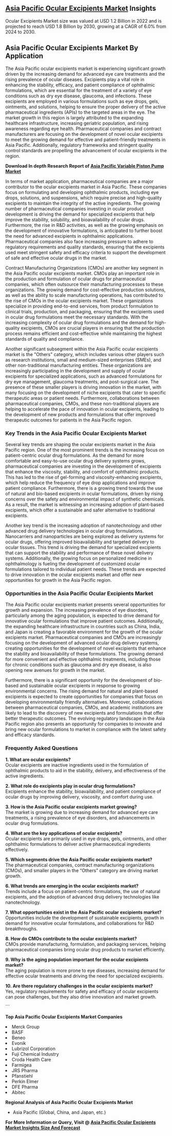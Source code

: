<h2><a href="https://www.verifiedmarketreports.com/download-sample/?rid=393144&amp;utm_source=Github-Feb&amp;utm_medium=225" target="_blank">Asia Pacific Ocular Excipients Market</a> Insights</h2><p>Ocular Excipients Market size was valued at USD 1.2 Billion in 2022 and is projected to reach USD 1.8 Billion by 2030, growing at a CAGR of 6.0% from 2024 to 2030.</p><p><h2>Asia Pacific Ocular Excipients Market By Application</h2> <p>The Asia Pacific ocular excipients market is experiencing significant growth driven by the increasing demand for advanced eye care treatments and the rising prevalence of ocular diseases. Excipients play a vital role in enhancing the stability, efficacy, and patient compliance of ophthalmic formulations, which are essential for the treatment of a variety of eye conditions such as dry eye disease, glaucoma, and infections. These excipients are employed in various formulations such as eye drops, gels, ointments, and solutions, helping to ensure the proper delivery of the active pharmaceutical ingredients (APIs) to the targeted areas in the eye. The market growth in this region is largely attributed to the expanding healthcare infrastructure, increasing geriatric population, and rising awareness regarding eye health. Pharmaceutical companies and contract manufacturers are focusing on the development of novel ocular excipients to meet the growing demand for effective and patient-friendly treatments in Asia Pacific. Additionally, regulatory frameworks and stringent quality control standards are propelling the advancement of ocular excipients in the region.</p> <p><p><strong>Download In depth Research Report of <a href="https://www.verifiedmarketreports.com/download-sample/?rid=236118&amp;utm_source=Pulse-Dec&amp;utm_medium=225" target="_blank">Asia Pacific Variable Piston Pump Market</a></strong></p></p> <p>In terms of market application, pharmaceutical companies are a major contributor to the ocular excipients market in Asia Pacific. These companies focus on formulating and developing ophthalmic products, including eye drops, solutions, and suspensions, which require precise and high-quality excipients to maintain the integrity of the active ingredients. The growing number of pharmaceutical companies investing in ocular product development is driving the demand for specialized excipients that help improve the stability, solubility, and bioavailability of ocular drugs. Furthermore, the rise in R&D activities, as well as the growing emphasis on the development of innovative formulations, is anticipated to further boost the need for advanced excipients in ophthalmic applications. Pharmaceutical companies also face increasing pressure to adhere to regulatory requirements and quality standards, ensuring that the excipients used meet stringent safety and efficacy criteria to support the development of safe and effective ocular drugs in the market.</p> <p>Contract Manufacturing Organizations (CMOs) are another key segment in the Asia Pacific ocular excipients market. CMOs play an important role in the production and formulation of ocular drugs for pharmaceutical companies, which often outsource their manufacturing processes to these organizations. The growing demand for cost-effective production solutions, as well as the ability to scale manufacturing operations, has contributed to the rise of CMOs in the ocular excipients market. These organizations specialize in providing end-to-end services, from product formulation to clinical trials, production, and packaging, ensuring that the excipients used in ocular drug formulations meet the necessary standards. With the increasing complexity of ocular drug formulations and the demand for high-quality excipients, CMOs are crucial players in ensuring that the production process remains efficient and cost-effective while maintaining the highest standards of quality and compliance.</p> <p>Another significant subsegment within the Asia Pacific ocular excipients market is the "Others" category, which includes various other players such as research institutions, small and medium-sized enterprises (SMEs), and other non-traditional manufacturing entities. These organizations are increasingly participating in the development and supply of ocular excipients for specialized applications, such as advanced formulations for dry eye management, glaucoma treatments, and post-surgical care. The presence of these smaller players is driving innovation in the market, with many focusing on the development of niche excipients that cater to specific therapeutic areas or patient needs. Furthermore, collaborations between pharmaceutical companies, CMOs, and these non-traditional players are helping to accelerate the pace of innovation in ocular excipients, leading to the development of new products and formulations that offer improved therapeutic outcomes for patients in the Asia Pacific region.</p> <h3>Key Trends in the Asia Pacific Ocular Excipients Market</h3> <p>Several key trends are shaping the ocular excipients market in the Asia Pacific region. One of the most prominent trends is the increasing focus on patient-centric ocular drug formulations. As the demand for more comfortable and easy-to-use ocular drug delivery systems grows, pharmaceutical companies are investing in the development of excipients that enhance the viscosity, stability, and comfort of ophthalmic products. This has led to the rise of gel-forming and viscosity-enhancing excipients, which help reduce the frequency of eye drop applications and improve patient compliance. Furthermore, there is a growing trend towards the use of natural and bio-based excipients in ocular formulations, driven by rising concerns over the safety and environmental impact of synthetic chemicals. As a result, the market is witnessing an increasing adoption of plant-based excipients, which offer a sustainable and safer alternative to traditional excipients.</p> <p>Another key trend is the increasing adoption of nanotechnology and other advanced drug delivery technologies in ocular drug formulations. Nanocarriers and nanoparticles are being explored as delivery systems for ocular drugs, offering improved bioavailability and targeted delivery to ocular tissues. This trend is driving the demand for specialized excipients that can support the stability and performance of these novel delivery systems. Additionally, the growing focus on personalized medicine in ophthalmology is fueling the development of customized ocular formulations tailored to individual patient needs. These trends are expected to drive innovation in the ocular excipients market and offer new opportunities for growth in the Asia Pacific region.</p> <h3>Opportunities in the Asia Pacific Ocular Excipients Market</h3> <p>The Asia Pacific ocular excipients market presents several opportunities for growth and expansion. The increasing prevalence of eye disorders, particularly among the aging population, is expected to drive demand for innovative ocular formulations that improve patient outcomes. Additionally, the expanding healthcare infrastructure in countries such as China, India, and Japan is creating a favorable environment for the growth of the ocular excipients market. Pharmaceutical companies and CMOs are increasingly focusing on the development of advanced ocular drug delivery systems, creating opportunities for the development of novel excipients that enhance the stability and bioavailability of these formulations. The growing demand for more convenient and effective ophthalmic treatments, including those for chronic conditions such as glaucoma and dry eye disease, is also opening new avenues for growth in the market.</p> <p>Furthermore, there is a significant opportunity for the development of bio-based and sustainable ocular excipients in response to growing environmental concerns. The rising demand for natural and plant-based excipients is expected to create opportunities for companies that focus on developing environmentally friendly alternatives. Moreover, collaborations between pharmaceutical companies, CMOs, and academic institutions are likely to lead to the discovery of new excipients and formulations that offer better therapeutic outcomes. The evolving regulatory landscape in the Asia Pacific region also presents an opportunity for companies to innovate and bring new ocular formulations to market in compliance with the latest safety and efficacy standards.</p> <h3>Frequently Asked Questions</h3> <p><strong>1. What are ocular excipients?</strong><br>Ocular excipients are inactive ingredients used in the formulation of ophthalmic products to aid in the stability, delivery, and effectiveness of the active ingredients.</p> <p><strong>2. What role do excipients play in ocular drug formulations?</strong><br>Excipients enhance the stability, bioavailability, and patient compliance of ocular drugs by improving delivery, viscosity, and comfort during use.</p> <p><strong>3. How is the Asia Pacific ocular excipients market growing?</strong><br>The market is growing due to increasing demand for advanced eye care treatments, a rising prevalence of eye disorders, and advancements in ocular drug formulations.</p> <p><strong>4. What are the key applications of ocular excipients?</strong><br>Ocular excipients are primarily used in eye drops, gels, ointments, and other ophthalmic formulations to deliver active pharmaceutical ingredients effectively.</p> <p><strong>5. Which segments drive the Asia Pacific ocular excipients market?</strong><br>The pharmaceutical companies, contract manufacturing organizations (CMOs), and smaller players in the “Others” category are driving market growth.</p> <p><strong>6. What trends are emerging in the ocular excipients market?</strong><br>Trends include a focus on patient-centric formulations, the use of natural excipients, and the adoption of advanced drug delivery technologies like nanotechnology.</p> <p><strong>7. What opportunities exist in the Asia Pacific ocular excipients market?</strong><br>Opportunities include the development of sustainable excipients, growth in demand for innovative ocular formulations, and collaborations for R&D breakthroughs.</p> <p><strong>8. How do CMOs contribute to the ocular excipients market?</strong><br>CMOs provide manufacturing, formulation, and packaging services, helping pharmaceutical companies bring ocular drug products to market efficiently.</p> <p><strong>9. Why is the aging population important for the ocular excipients market?</strong><br>The aging population is more prone to eye diseases, increasing demand for effective ocular treatments and driving the need for specialized excipients.</p> <p><strong>10. Are there regulatory challenges in the ocular excipients market?</strong><br>Yes, regulatory requirements for safety and efficacy of ocular excipients can pose challenges, but they also drive innovation and market growth.</p> ```</p><p><strong>Top Asia Pacific Ocular Excipients Market Companies</strong></p><div data-test-id=""><p><li>Merck Group</li><li> BASF</li><li> Beneo</li><li> Evonik</li><li> Lubrizol Corporation</li><li> Fuji Chemical Industry</li><li> Croda Health Care</li><li> Farmigea</li><li> JRS Pharma</li><li> Pfanstiehl</li><li> Perkin Elmer</li><li> DFE Pharma</li><li> Abitec</li></p><div><strong>Regional Analysis of&nbsp;Asia Pacific Ocular Excipients Market</strong></div><ul><li dir="ltr"><p dir="ltr">Asia Pacific (Global, China, and Japan, etc.)</p></li></ul><p><strong>For More Information or Query, Visit @&nbsp;</strong><strong><a href="https://www.verifiedmarketreports.com/product/ocular-excipients-market/?utm_source=Github-Feb&amp;utm_medium=225" target="_blank">Asia Pacific Ocular Excipients Market Insights Size And Forecast</a></strong></p></div><h2>&nbsp;</h2><div data-test-id="">&nbsp;</div>
